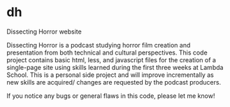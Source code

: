 # dh
Dissecting Horror website

Dissecting  Horror is a podcast studying horror film creation and presentation from both technical and cultural perspectives. This code project contains basic html, less, and javascript files for the creation of a single-page site using skills learned during the first three weeks at Lambda School. This is a personal side project and will improve incrementally as new skills are acquired/ changes are requested by the podcast producers.

If you notice any bugs or general flaws in this code, please let me know!
